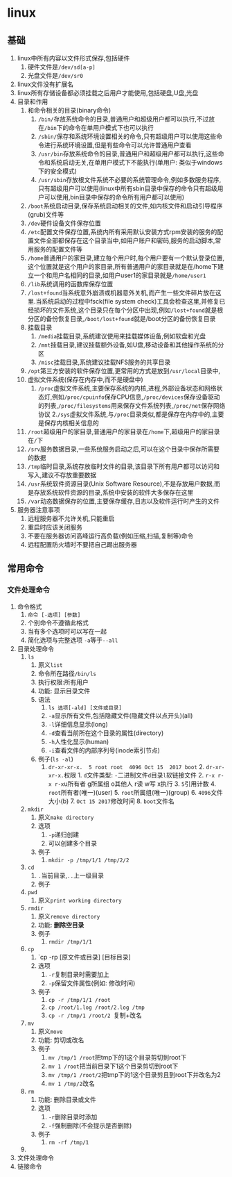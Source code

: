 # linux
## 基础
1. linux中所有内容以文件形式保存,包括硬件
    1. 硬件文件是`/dev/sd[a-p]`
    2. 光盘文件是`/dev/sr0`
2. linux文件没有扩展名
3. linux所有存储设备都必须挂载之后用户才能使用,包括硬盘,U盘,光盘
4. 目录和作用
    1. 和命令相关的目录(binary命令)
        1. `/bin/`存放系统命令的目录,普通用户和超级用户都可以执行,不过放在`/bin`下的命令在单用户模式下也可以执行
        2. `/sbin/`保存和系统环境设置相关的命令,只有超级用户可以使用这些命令进行系统环境设置,但是有些命令可以允许普通用户查看
        3. `/usr/bin`存放系统命令的目录,普通用户和超级用户都可以执行,这些命令和系统启动无关,在单用户模式下不能执行(单用户: 类似于windows下的安全模式)
        4. `/usr/sbin`存放根文件系统不必要的系统管理命令,例如多数服务程序,只有超级用户可以使用(linux中所有sbin目录中保存的命令只有超级用户可以使用,bin目录中保存的命令所有用户都可以使用)
    2. `/boot`系统启动目录,保存系统启动相关的文件,如内核文件和启动引导程序(grub)文件等
    3. `/dev`硬件设备文件保存位置
    4. `/etc`配置文件保存位置,系统内所有采用默认安装方式rpm安装的服务的配置文件全部都保存在这个目录当中,如用户账户和密码,服务的启动脚本,常用服务的配置文件等
    5. `/home`普通用户的家目录,建立每个用户时,每个用户要有一个默认登录位置,这个位置就是这个用户的家目录,所有普通用户的家目录就是在/home下建立一个和用户名相同的目录,如用户user1的家目录就是`/home/user1`
    6. `/lib`系统调用的函数库保存位置
    7. `/lost+found`当系统意外崩溃或机器意外关机,而产生一些文件碎片放在这里.当系统启动的过程中fsck(file system check)工具会检查这里,并修复已经损坏的文件系统,这个目录只在每个分区中出现,例如`/lost+found`就是根分区的备份恢复目录,`/boot/lost+found`就是/boot分区的备份恢复目录
    8. 挂载目录
        1. `/media`挂载目录,系统建议使用来挂载媒体设备,例如软盘和光盘
        2. `/mnt`挂载目录,建议挂载额外设备,如U盘,移动设备和其他操作系统的分区
        3. `/misc`挂载目录,系统建议挂载NFS服务的共享目录
    9. `/opt`第三方安装的软件保存位置,更常用的方式是放到`/usr/local`目录中,
    10. 虚拟文件系统(保存在内存中,而不是硬盘中)
        1. `/proc`虚拟文件系统,主要保存系统的内核,进程,外部设备状态和网络状态灯,例如`/proc/cpuinfo`保存CPU信息,`/proc/devices`保存设备驱动的列表,`/proc/filesystems`用来保存文件系统列表,`/proc/net`保存网络协议
        2.`/sys`虚拟文件系统,与`/proc`目录类似,都是保存在内存中的,主要是保存内核相关信息的
    11. `/root`超级用户的家目录,普通用户的家目录在`/home`下,超级用户的家目录在`/`下
    12. `/srv`服务数据目录,一些系统服务启动之后,可以在这个目录中保存所需要的数据
    13. `/tmp`临时目录,系统存放临时文件的目录,该目录下所有用户都可以访问和写入,建议不存放重要数据
    14. `/usr`系统软件资源目录(Unix Software Resource),不是存放用户数据,而是存放系统软件资源的目录,系统中安装的软件大多保存在这里
    15. `/var`动态数据保存的位置,主要保存缓存,日志以及软件运行时产生的文件
5. 服务器注意事项
    1. 远程服务器不允许关机,只能重启
    2. 重启时应该关闭服务
    3. 不要在服务器访问高峰运行高负载(例如压缩,扫描,复制等)命令
    4. 远程配置防火墙时不要把自己踢出服务器
## 常用命令
### 文件处理命令
1. 命令格式
    1. `命令 [-选项] [参数]`
    2. 个别命令不遵循此格式
    3. 当有多个选项时可以写在一起
    4. 简化选项与完整选项 `-a`等于`--all`
2. 目录处理命令
    1. `ls`
        1. 原义`list`
        2. 命令所在路径`/bin/ls`
        3. 执行权限:所有用户
        4. 功能: 显示目录文件
        5. 语法
            1. `ls 选项[-ald] [文件或目录]`
            2. `-a`显示所有文件,包括隐藏文件(隐藏文件以点开头)(all)
            3. `-l`详细信息显示(long)
            4. `-d`查看当前所在这个目录的属性(directory)
            5. `-h`人性化显示(human)
            6. `-i`查看文件的内部序列号(inode索引节点)
        6. 例子(`ls -al`)
            1. `dr-xr-xr-x.  5 root root  4096 Oct 15  2017 boot`
                2. `dr-xr-xr-x.`权限
                    1. `d`文件类型: `-`二进制文件`d`目录`l`软链接文件
                    2. `r-x r-x r-x`u所有者 g所属组 o其他人 r读 w写 x执行
                3. `5`引用计数
                4. `root`所有者(唯一)(user)
                5. `root`所属组(唯一)(group)
                6. `4096`文件大小(b)
                7. `Oct 15 2017`修改时间
                8. `boot`文件名
    2. `mkdir`
        1. 原义`make directory`
        2. 选项
            1. `-p`递归创建
            2. 可以创建多个目录
        3. 例子
            1. `mkdir -p /tmp/1/1 /tmp/2/2`
    3. `cd`
        1. `.`当前目录,`..`上一级目录
        1. 例子
    4. `pwd`
        1. 原义`print working directory`
    5. `rmdir`
        1. 原义`remove directory`
        2. 功能: **删除空目录**
        3. 例子
            1. `rmdir /tmp/1/1`
    6. `cp`
        1. `cp -rp [原文件或目录] [目标目录]
        2. 选项
            1. `-r`复制目录时需要加上
            2. `-p`保留文件属性(例如: 修改时间)
        3. 例子
            1. `cp -r /tmp/1/1 /root`
            2. `cp /root/1.log /root/2.log /tmp`
            3. `cp -r /tmp/1 /root/2 `复制+改名
    7. `mv`
        1. 原义`move`
        2. 功能: 剪切或改名
        3. 例子
            1. `mv /tmp/1 /root`把tmp下的1这个目录剪切到root下
            2. `mv 1 /root`把当前目录下1这个目录剪切到root下
            3. `mv /tmp/1 /root/2`把tmp下的1这个目录剪且到root下并改名为2
            4. `mv 1 /tmp/2`改名
    8. `rm`
        1. 功能: 删除目录或文件
        2. 选项
            1. `-r`删除目录时添加
            2. `-f`强制删除(不会提示是否删除)
        3. 例子
            1. `rm -rf /tmp/1`
    9. 
3. 文件处理命令
4. 链接命令